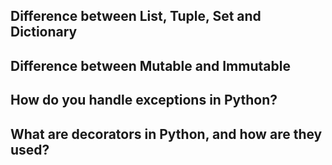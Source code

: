 ## Difference between List, Tuple, Set and Dictionary
## Difference between Mutable and Immutable
## How do you handle exceptions in Python?
## What are decorators in Python, and how are they used?
## 
##
